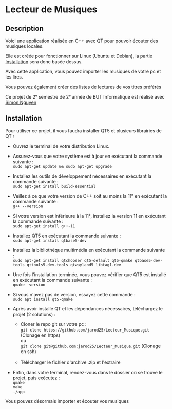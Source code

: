# Lecteur de Musiques

## Description

Voici une application réalisée en C++ avec QT pour pouvoir écouter des musiques locales.

Elle est créée pour fonctionner sur Linux (Ubuntu et Debian), la partie [Installation](#Installation) sera donc basée dessus.

Avec cette application, vous pouvez importer les musiques de votre pc et les lires.

Vous pouvez également créer des listes de lectures de vos titres préférés

Ce projet de 2ᵉ semestre de 2ᵉ année de BUT Informatique est réalisé
avec [Simon Nguyen](https://github.com/Snguyen70)

## Installation

Pour utiliser ce projet, il vous faudra installer QT5 et plusieurs librairies de QT :

- Ouvrez le terminal de votre distribution Linux.


- Assurez-vous que votre système est à jour en exécutant la commande suivante : <br>
  `sudo apt-get update && sudo apt-get upgrade`


- Installez les outils de développement nécessaires en exécutant la commande suivante : <br>
  `sudo apt-get install build-essential`


- Veillez à ce que votre version de C++ soit au moins la 11ᵉ en exécutant la commande suivante : <br>
  `g++ --version`


- Si votre version est inférieure à la 11ᵉ, installez la version 11 en exécutant la commande suivante : <br>
  `sudo apt-get install g++-11`


- Installez QT5 en exécutant la commande suivante :<br>
  `sudo apt-get install qtbase5-dev`


- Installez la bibliothèque multimédia en exécutant la commande suivante : <br>
  `sudo apt-get install qtchooser qt5-default qt5-qmake qtbase5-dev-tools qttools5-dev-tools qtwayland5 libtag1-dev`


- Une fois l'installation terminée, vous pouvez vérifier que QT5 est installé en exécutant la commande suivante : <br>
  `qmake -version`

- Si vous n'avez pas de version, essayez cette commande : <br>
  `sudo apt install qt5-qmake`


- Après avoir installé QT et les dépendances nécessaires, téléchargez le projet (2 solutions) : <br>
    - Cloner le repo git sur votre pc : <br>
      `git clone https://github.com/jarod25/Lecteur_Musique.git` (Clonage en https) <br>
      ou <br>
      `git clone git@github.com:jarod25/Lecteur_Musique.git` (Clonage en ssh) <br>
      <br>
    - Télécharger le fichier d'archive .zip et l'extraire


- Enfin, dans votre terminal, rendez-vous dans le dossier où se trouve le projet, puis exécutez : <br>
  `qmake` <br>
  `make` <br>
  `./app` <br>

Vous pouvez désormais importer et écouter vos musiques
